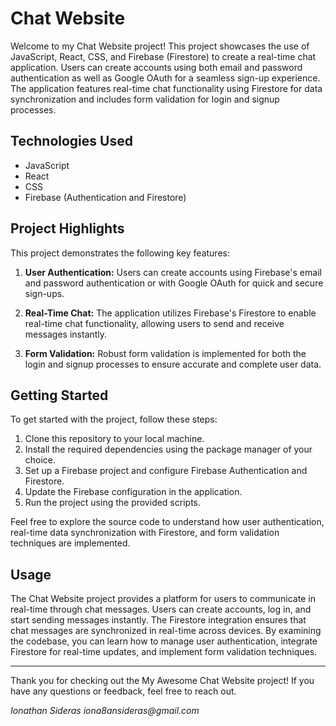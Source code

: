 # Chat Website

Welcome to my Chat Website project! This project showcases the use of JavaScript, React, CSS, and Firebase (Firestore) to create a real-time chat application. Users can create accounts using both email and password authentication as well as Google OAuth for a seamless sign-up experience. The application features real-time chat functionality using Firestore for data synchronization and includes form validation for login and signup processes.

## Technologies Used

- JavaScript
- React
- CSS
- Firebase (Authentication and Firestore)

## Project Highlights

This project demonstrates the following key features:

1. **User Authentication:** Users can create accounts using Firebase's email and password authentication or with Google OAuth for quick and secure sign-ups.

2. **Real-Time Chat:** The application utilizes Firebase's Firestore to enable real-time chat functionality, allowing users to send and receive messages instantly.

3. **Form Validation:** Robust form validation is implemented for both the login and signup processes to ensure accurate and complete user data.

## Getting Started

To get started with the project, follow these steps:

1. Clone this repository to your local machine.
2. Install the required dependencies using the package manager of your choice.
3. Set up a Firebase project and configure Firebase Authentication and Firestore.
4. Update the Firebase configuration in the application.
5. Run the project using the provided scripts.

Feel free to explore the source code to understand how user authentication, real-time data synchronization with Firestore, and form validation techniques are implemented.

## Usage

The Chat Website project provides a platform for users to communicate in real-time through chat messages. Users can create accounts, log in, and start sending messages instantly. The Firestore integration ensures that chat messages are synchronized in real-time across devices. By examining the codebase, you can learn how to manage user authentication, integrate Firestore for real-time updates, and implement form validation techniques.

---

Thank you for checking out the My Awesome Chat Website project! If you have any questions or feedback, feel free to reach out.

_Ionathan Sideras_
_iona8ansideras@gmail.com_
